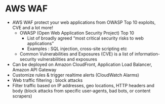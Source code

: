 
# AWS WAF
- AWS WAF protect your web applications from OWASP Top 10 exploits, CVE and a lot more!
  - OWASP (Open Web Application Security Project) Top 10
    - List of broadly agreed “most critical security risks to web applications”
    - Examples : SQL injection, cross-site scripting etc
  - Common Vulnerabilities and Exposures (CVE) is a list of information-security vulnerabilities and exposures
- Can be deployed on Amazon CloudFront, Application Load Balancer, Amazon API Gateway
- Customize rules & trigger realtime alerts (CloudWatch Alarms)
- Web traffic filtering : block attacks
- Filter traffic based on IP addresses, geo locations, HTTP headers and body (block attacks from specific user-agents, 
  bad bots, or content scrapers)